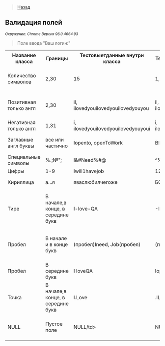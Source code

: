 >[Назад](../projects/ProjOne.md)

## Валидация полей
<i><small>Окружение: Chrome Версия 96.0.4664.93</small></i>
>Поле ввода "Ваш логин:"
>
   <table>
<tr><th>Название класса</th><th>Границы</th><th>Тестовыетданные внутри класса</th><th>Тестовые данные на границах</th><th>Пояснение</th></tr>
    <tr><td>Количество символов</td><td>2,30</td><td>15</td><td>1,2,3/29,30,31</td><td>Проверка количества длины символов</td></tr>
    <tr><td>Позитивная только англ</td><td>2,30 </td><td>il, ilovedyouilovedyouilovedyouyou</td><td>il, ilovedyouilovedyouilovedyouyou</td><td>Сначала позитив (по документации только англ)</td></tr>
    <tr><td>Негативная только англ</td><td>1,31</td><td>i, ilovedyouilovedyouilovedyouyoui</td><td>i, ilovedyouilovedyouilovedyouyoui</td><td>Негатив</td></tr>
    <tr><td>Заглавные англ буквы</td><td>все или частично</td><td>Iopento, openToWork</td><td>BIGWORD</td><td>Уточнить, в документации серая зона</td></tr>
    <tr><td>Специальные символы</td><td>%.;№";</td><td>I&#Need%#@</td><td>^%$#@!*&^%$#</td><td>Сначала позитив</td></tr>
    <tr><td>Цифры</td><td>1-9</td><td>Iwill1havejob</td><td>123456789</td><td>Потом негатив</td></tr>
    <tr><td>Кириллица</td><td>а...я</td><td>яваслюбилчегоже</td><td>БОЛЕЧТОЯМОГЕЩЕСКАЗАТЬ</td><td>Возьмите меня стажером</td></tr>
    <tr><td>Тире</td><td>В начале,в конце, в середине букв</td><td>I-love-QA</td><td>-Ilove, I-need, Work-</td><td>По оракулам в середине может быть пробел. Надо учтонять документацию.</td></tr>
    <tr><td>Пробел</td><td>В начале и в конце букв</td><td>(пробел)Ineed, Job(пробел)</td><td>(пробел)IopenToWork(пробел)</td><td>По оракулам должен удаляться, но надо учтонять - серая зона</td></tr>
    <tr><td>Пробел</td><td>В середине букв</td><td>I loveQA</td><td>Iopen(пробел)ToWork</td><td>Это серая зона - уточнять надо</td></tr>
    <tr><td>Точка</td><td>В начале,в конце, в середине букв</td><td>I.Love</td><td>.ILove, QA.</td><td>Попросить добавить в документацию, что точку нельзя</td></tr>
    <tr><td>NULL</td><td>Пустое поле</td><td>NULL/td><td>NULL</td><td>Должна быть описана ошибка в документации</td></tr>

</table>